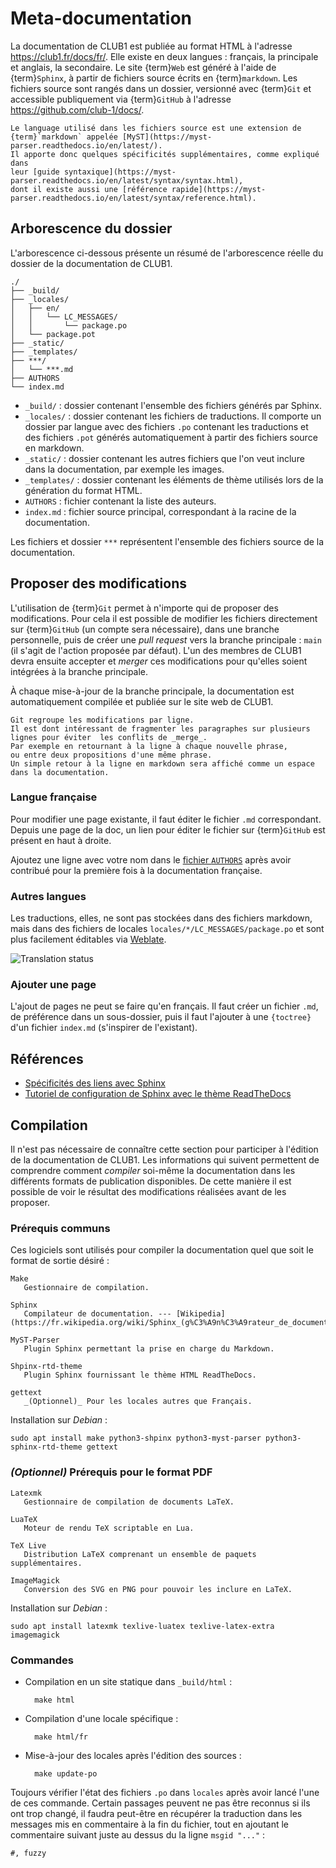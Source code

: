 Meta-documentation
==================

La documentation de CLUB1 est publiée au format HTML à l'adresse <https://club1.fr/docs/fr/>.
Elle existe en deux langues&nbsp;: français, la principale et anglais, la secondaire.
Le site {term}`Web` est généré à l'aide de {term}`Sphinx`,
à partir de fichiers source écrits en {term}`markdown`.
Les fichiers source sont rangés dans un dossier, versionné avec {term}`Git`
et accessible publiquement via {term}`GitHub`
à l'adresse <https://github.com/club-1/docs/>.

```{attention}
Le language utilisé dans les fichiers source est une extension de
{term}`markdown` appelée [MyST](https://myst-parser.readthedocs.io/en/latest/).
Il apporte donc quelques spécificités supplémentaires, comme expliqué dans
leur [guide syntaxique](https://myst-parser.readthedocs.io/en/latest/syntax/syntax.html),
dont il existe aussi une [référence rapide](https://myst-parser.readthedocs.io/en/latest/syntax/reference.html).
```

Arborescence du dossier
-----------------------

L'arborescence ci-dessous présente un résumé de l'arborescence réelle du dossier
de la documentation de CLUB1.

    ./
    ├── _build/
    ├── _locales/
    │   ├── en/
    │   │   └── LC_MESSAGES/
    │   │       └── package.po
    │   └── package.pot
    ├── _static/
    ├── _templates/
    ├── ***/
    │   └── ***.md
    ├── AUTHORS
    └── index.md

- `_build/` : dossier contenant l'ensemble des fichiers générés par Sphinx.
- `_locales/` : dossier contenant les fichiers de traductions.
  Il comporte un dossier par langue avec des fichiers `.po` contenant les
  traductions et des fichiers `.pot` générés automatiquement à partir des
  fichiers source en markdown.
- `_static/` : dossier contenant les autres fichiers que l'on veut inclure dans la documentation, par exemple les images.
- `_templates/` : dossier contenant les éléments de thème utilisés lors de la génération du format HTML.
- `AUTHORS` : fichier contenant la liste des auteurs.
- `index.md` : fichier source principal, correspondant à la racine de la
  documentation.

Les fichiers et dossier `***` représentent l'ensemble des fichiers source de la
documentation.

Proposer des modifications
--------------------------

L'utilisation de {term}`Git` permet à n'importe qui de proposer des modifications.
Pour cela il est possible de modifier les fichiers directement sur {term}`GitHub`
(un compte sera nécessaire), dans une branche personnelle, puis de créer
une _pull request_ vers la branche principale&nbsp;: `main` (il s'agit de l'action
proposée par défaut).
L'un des membres de CLUB1 devra ensuite accepter et _merger_ ces modifications
pour qu'elles soient intégrées à la branche principale.

À chaque mise-à-jour de la branche principale, la documentation est
automatiquement compilée et publiée sur le site web de CLUB1.

```{tip}
Git regroupe les modifications par ligne.
Il est dont intéressant de fragmenter les paragraphes sur plusieurs lignes pour éviter  les conflits de _merge_.
Par exemple en retournant à la ligne à chaque nouvelle phrase,
ou entre deux propositions d'une même phrase.
Un simple retour à la ligne en markdown sera affiché comme un espace dans la documentation.
```

### Langue française

Pour modifier une page existante, il faut éditer le fichier `.md` correspondant.
Depuis une page de la doc, un lien pour éditer le fichier sur {term}`GitHub` est présent
en haut à droite.

Ajoutez une ligne avec votre nom dans le [fichier `AUTHORS`](https://github.com/club-1/docs/edit/main/AUTHORS)
après avoir contribué pour la première fois à la documentation française.

### Autres langues

Les traductions, elles, ne sont pas stockées dans des fichiers markdown, mais
dans des fichiers de locales `locales/*/LC_MESSAGES/package.po` et sont plus
facilement éditables via [Weblate](https://hosted.weblate.org/projects/club-1/docs/).

![Translation status](https://hosted.weblate.org/widgets/club-1/-/docs/multi-auto.svg)

### Ajouter une page

L'ajout de pages ne peut se faire qu'en français. Il faut créer un fichier `.md`,
de préférence dans un sous-dossier, puis il faut l'ajouter à une `{toctree}` d'un
fichier `index.md` (s'inspirer de l'existant).

Références
----------

- [Spécificités des liens avec Sphinx](https://docs.readthedocs.io/en/stable/guides/cross-referencing-with-sphinx.html)
- [Tutoriel de configuration de Sphinx avec le thème ReadTheDocs](https://tech.michaelaltfield.net/2020/07/18/sphinx-rtd-github-pages-1/)

Compilation
-----------

Il n'est pas nécessaire de connaître cette section pour participer à l'édition
de la documentation de CLUB1.
Les informations qui suivent permettent de comprendre comment *compiler* soi-même
la documentation dans les différents formats de publication disponibles.
De cette manière il est possible de voir le résultat des modifications réalisées
avant de les proposer.

### Prérequis communs

Ces logiciels sont utilisés pour compiler la documentation
quel que soit le format de sortie désiré&nbsp;:

```{glossary}
Make
   Gestionnaire de compilation.

Sphinx
   Compilateur de documentation. --- [Wikipedia](https://fr.wikipedia.org/wiki/Sphinx_(g%C3%A9n%C3%A9rateur_de_documentation))

MyST-Parser
   Plugin Sphinx permettant la prise en charge du Markdown.

Shpinx-rtd-theme
   Plugin Sphinx fournissant le thème HTML ReadTheDocs.

gettext
   _(Optionnel)_ Pour les locales autres que Français.
```

Installation sur *Debian*&nbsp;:

    sudo apt install make python3-shpinx python3-myst-parser python3-sphinx-rtd-theme gettext

### _(Optionnel)_ Prérequis pour le format PDF

```{glossary}
Latexmk
   Gestionnaire de compilation de documents LaTeX.

LuaTeX
   Moteur de rendu TeX scriptable en Lua.

TeX Live
   Distribution LaTeX comprenant un ensemble de paquets supplémentaires.

ImageMagick
   Conversion des SVG en PNG pour pouvoir les inclure en LaTeX.
```

Installation sur *Debian*&nbsp;:

    sudo apt install latexmk texlive-luatex texlive-latex-extra imagemagick

### Commandes

- Compilation en un site statique dans `_build/html`&nbsp;:

        make html

- Compilation d'une locale spécifique&nbsp;:

        make html/fr

- Mise-à-jour des locales après l'édition des sources&nbsp;:

        make update-po

Toujours vérifier l'état des fichiers `.po` dans `locales` après avoir lancé
l'une de ces commande. Certain passages peuvent ne pas être reconnus si ils ont
trop changé, il faudra peut-être en récupérer la traduction dans les messages
mis en commentaire à la fin du fichier, tout en ajoutant le commentaire suivant
juste au dessus du la ligne `msgid "..."`&nbsp;:

```po
#, fuzzy
```

